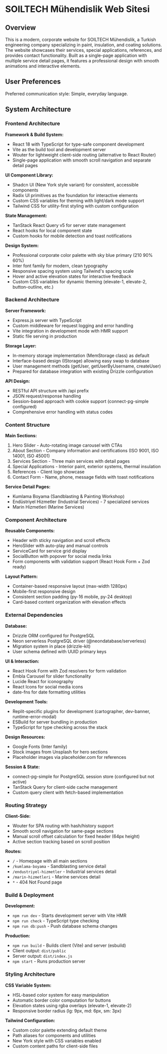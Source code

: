# SOILTECH Mühendislik Web Sitesi

## Overview

This is a modern, corporate website for SOILTECH Mühendislik, a Turkish engineering company specializing in paint, insulation, and coating solutions. The website showcases their services, special applications, references, and provides contact functionality. Built as a single-page application with multiple service detail pages, it features a professional design with smooth animations and interactive elements.

## User Preferences

Preferred communication style: Simple, everyday language.

## System Architecture

### Frontend Architecture

**Framework & Build System:**
- React 18 with TypeScript for type-safe component development
- Vite as the build tool and development server
- Wouter for lightweight client-side routing (alternative to React Router)
- Single-page application with smooth scroll navigation and separate detail pages

**UI Component Library:**
- Shadcn UI (New York style variant) for consistent, accessible components
- Radix UI primitives as the foundation for interactive elements
- Custom CSS variables for theming with light/dark mode support
- Tailwind CSS for utility-first styling with custom configuration

**State Management:**
- TanStack React Query v5 for server state management
- React hooks for local component state
- Custom hooks for mobile detection and toast notifications

**Design System:**
- Professional corporate color palette with sky blue primary (210 90% 60%)
- Inter font family for modern, clean typography
- Responsive spacing system using Tailwind's spacing scale
- Hover and active elevation states for interactive feedback
- Custom CSS variables for dynamic theming (elevate-1, elevate-2, button-outline, etc.)

### Backend Architecture

**Server Framework:**
- Express.js server with TypeScript
- Custom middleware for request logging and error handling
- Vite integration in development mode with HMR support
- Static file serving in production

**Storage Layer:**
- In-memory storage implementation (MemStorage class) as default
- Interface-based design (IStorage) allowing easy swap to database
- User management methods (getUser, getUserByUsername, createUser)
- Prepared for database integration with existing Drizzle configuration

**API Design:**
- RESTful API structure with /api prefix
- JSON request/response handling
- Session-based approach with cookie support (connect-pg-simple configured)
- Comprehensive error handling with status codes

### Content Structure

**Main Sections:**
1. Hero Slider - Auto-rotating image carousel with CTAs
2. About Section - Company information and certifications (ISO 9001, ISO 14001, ISO 45001)
3. Services Section - Three main services with detail pages
4. Special Applications - Interior paint, exterior systems, thermal insulation
5. References - Client logo showcase
6. Contact Form - Name, phone, message fields with toast notifications

**Service Detail Pages:**
- Kumlama Boyama (Sandblasting & Painting Workshop)
- Endüstriyel Hizmetler (Industrial Services) - 7 specialized services
- Marin Hizmetleri (Marine Services)

### Component Architecture

**Reusable Components:**
- Header with sticky navigation and scroll effects
- HeroSlider with auto-play and manual controls
- ServiceCard for service grid display
- SocialButton with popover for social media links
- Form components with validation support (React Hook Form + Zod ready)

**Layout Pattern:**
- Container-based responsive layout (max-width 1280px)
- Mobile-first responsive design
- Consistent section padding (py-16 mobile, py-24 desktop)
- Card-based content organization with elevation effects

### External Dependencies

**Database:**
- Drizzle ORM configured for PostgreSQL
- Neon serverless PostgreSQL driver (@neondatabase/serverless)
- Migration system in place (drizzle-kit)
- User schema defined with UUID primary keys

**UI & Interaction:**
- React Hook Form with Zod resolvers for form validation
- Embla Carousel for slider functionality
- Lucide React for iconography
- React Icons for social media icons
- date-fns for date formatting utilities

**Development Tools:**
- Replit-specific plugins for development (cartographer, dev-banner, runtime-error-modal)
- ESBuild for server bundling in production
- TypeScript for type checking across the stack

**Design Resources:**
- Google Fonts (Inter family)
- Stock images from Unsplash for hero sections
- Placeholder images via placeholder.com for references

**Session & State:**
- connect-pg-simple for PostgreSQL session store (configured but not active)
- TanStack Query for client-side cache management
- Custom query client with fetch-based implementation

### Routing Strategy

**Client-Side:**
- Wouter for SPA routing with hash/history support
- Smooth scroll navigation for same-page sections
- Manual scroll offset calculation for fixed header (64px height)
- Active section tracking based on scroll position

**Routes:**
- `/` - Homepage with all main sections
- `/kumlama-boyama` - Sandblasting service detail
- `/endustriyel-hizmetler` - Industrial services detail
- `/marin-hizmetleri` - Marine services detail
- `*` - 404 Not Found page

### Build & Deployment

**Development:**
- `npm run dev` - Starts development server with Vite HMR
- `npm run check` - TypeScript type checking
- `npm run db:push` - Push database schema changes

**Production:**
- `npm run build` - Builds client (Vite) and server (esbuild)
- Client output: `dist/public`
- Server output: `dist/index.js`
- `npm start` - Runs production server

### Styling Architecture

**CSS Variable System:**
- HSL-based color system for easy manipulation
- Automatic border color computation for buttons
- Elevation states using rgba overlays (elevate-1, elevate-2)
- Responsive border radius (lg: 9px, md: 6px, sm: 3px)

**Tailwind Configuration:**
- Custom color palette extending default theme
- Path aliases for components and utilities
- New York style with CSS variables enabled
- Custom content paths for client-side files